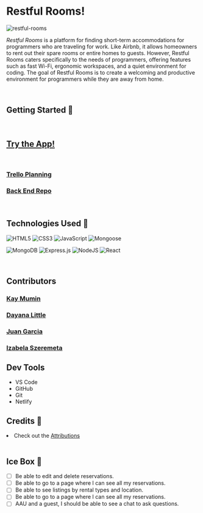 <h1>Restful Rooms!</h1>


<img src="https://i.imgur.com/4oTCAop.png" alt="restful-rooms">

<p>
<em>Restful Rooms</em> is a platform for finding short-term accommodations for programmers who are traveling for work. Like Airbnb, it allows homeowners to rent out their spare rooms or entire homes to guests. However, Restful Rooms caters specifically to the needs of programmers, offering features such as fast Wi-Fi, ergonomic workspaces, and a quiet environment for coding. The goal of Restful Rooms is to create a welcoming and productive environment for programmers while they are away from home.</p>

<br>
<h2>Getting Started 🚦</h2>
<br>

<h2>
<a href="https://restful-rooms.netlify.app/" rel="nofollow">Try the App!</a>
</h2>

<br>

<h3> 
<a href="https://trello.com/b/TlP5Zb3O/restful-rooms"> Trello Planning</a>
</h3>

<h3>
<a href="https://github.com/izabela2279/restful-rooms-back-end" rel="nofollow">Back End Repo</a>
</h3>

<br>

<h2>Technologies Used 💾</h2>


![HTML5](https://img.shields.io/badge/html5-%23E34F26.svg?style=for-the-badge&logo=html5&logoColor=white)
![CSS3](https://img.shields.io/badge/css3-%231572B6.svg?style=for-the-badge&logo=css3&logoColor=white)
![JavaScript](https://img.shields.io/badge/javascript-%23323330.svg?style=for-the-badge&logo=javascript&logoColor=%23F7DF1E)
![Mongoose](https://miro.medium.com/max/98/1*rchG6FrxrvUsgxnfgoq8ow.webp)

![MongoDB](https://img.shields.io/badge/MongoDB-%234ea94b.svg?style=for-the-badge&logo=mongodb&logoColor=white)
![Express.js](https://img.shields.io/badge/express.js-%23404d59.svg?style=for-the-badge&logo=express&logoColor=%2361DAFB)
![NodeJS](https://img.shields.io/badge/node.js-6DA55F?style=for-the-badge&logo=node.js&logoColor=white)
![React](https://img.shields.io/badge/React-20232A?style=for-the-badge&logo=react&logoColor=61DAFB)


<br>

<h2>Contributors</h2>

<h3>
<a href="https://github.com/Kay7531"> Kay Mumin</a>
</h3>
<h3>
<a href="https://github.com/dayanalittle"> Dayana Little</a>
</h3>
<h3>
<a href="https://github.com/juanm98"> Juan Garcia</a>
</h3>
<h3>
<a href="https://github.com/izabela2279"> Izabela Szeremeta</a>
</h3>

<h2>Dev Tools</h2>

<ul>
<li>VS Code</li>
<li>GitHub</li>
<li>Git</li>
<li>Netlify</li>
</ul>

<h2>Credits 🙌</h2>
<li>
Check out the
<a href="https://github.com/izabela2279/restful-rooms-front-end/blob/main/Assets.md">Attributions</a>
</li>

<br>

<h2>Ice Box 🧊</h2>

 - [ ] Be able to edit and delete reservations. 
 - [ ] Be able to go to a page where I can see all my reservations.
 - [ ] Be able to see listings by rental types and location.
 - [ ] Be able to go to a page where I can see all my reservations.
 - [ ] AAU and a guest, I should be able to see a chat to ask questions. 